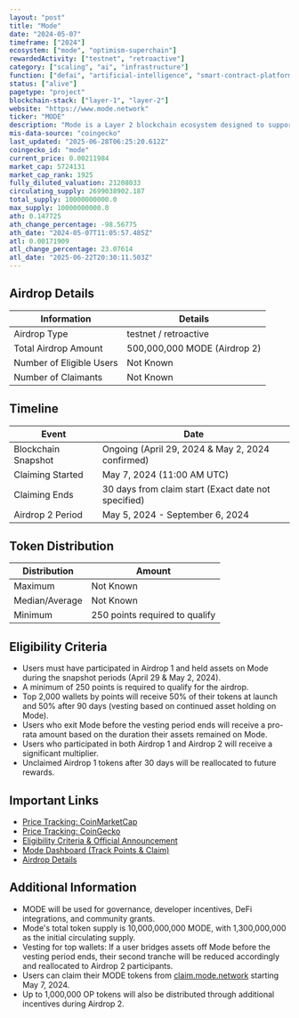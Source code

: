 ```yaml
---
layout: "post"
title: "Mode"
date: "2024-05-07"
timeframe: ["2024"]
ecosystem: ["mode", "optimism-superchain"]
rewardedActivity: ["testnet", "retroactive"]
category: ["scaling", "ai", "infrastructure"]
function: ["defai", "artificial-intelligence", "smart-contract-platform", "blockchain"]
status: ["alive"]
pagetype: "project"
blockchain-stack: ["layer-1", "layer-2"]
website: "https://www.mode.network"
ticker: "MODE"
description: "Mode is a Layer 2 blockchain ecosystem designed to support DeFi and dApps with high scalability, low costs, and deep integrations with the Optimism Superchain."
mis-data-source: "coingecko"
last_updated: "2025-06-28T06:25:20.612Z"
coingecko_id: "mode"
current_price: 0.00211984
market_cap: 5724131
market_cap_rank: 1925
fully_diluted_valuation: 21208033
circulating_supply: 2699038902.187
total_supply: 10000000000.0
max_supply: 10000000000.0
ath: 0.147725
ath_change_percentage: -98.56775
ath_date: "2024-05-07T11:05:57.485Z"
atl: 0.00171909
atl_change_percentage: 23.07614
atl_date: "2025-06-22T20:30:11.503Z"
---
```


## Airdrop Details

| Information              | Details                      |
| ------------------------ | ---------------------------- |
| Airdrop Type             | testnet / retroactive        |
| Total Airdrop Amount     | 500,000,000 MODE (Airdrop 2) |
| Number of Eligible Users | Not Known                    |
| Number of Claimants      | Not Known                    |

## Timeline

| Event               | Date                                                |
| ------------------- | --------------------------------------------------- |
| Blockchain Snapshot | Ongoing (April 29, 2024 & May 2, 2024 confirmed)    |
| Claiming Started    | May 7, 2024 (11:00 AM UTC)                          |
| Claiming Ends       | 30 days from claim start (Exact date not specified) |
| Airdrop 2 Period    | May 5, 2024 - September 6, 2024                     |

## Token Distribution

| Distribution   | Amount                         |
| -------------- | ------------------------------ |
| Maximum        | Not Known                      |
| Median/Average | Not Known                      |
| Minimum        | 250 points required to qualify |

## Eligibility Criteria

- Users must have participated in Airdrop 1 and held assets on Mode during the snapshot periods (April 29 & May 2, 2024).
- A minimum of 250 points is required to qualify for the airdrop.
- Top 2,000 wallets by points will receive 50% of their tokens at launch and 50% after 90 days (vesting based on continued asset holding on Mode).
- Users who exit Mode before the vesting period ends will receive a pro-rata amount based on the duration their assets remained on Mode.
- Users who participated in both Airdrop 1 and Airdrop 2 will receive a significant multiplier.
- Unclaimed Airdrop 1 tokens after 30 days will be reallocated to future rewards.

## Important Links

- [Price Tracking: CoinMarketCap](https://coinmarketcap.com/currencies/mode)
- [Price Tracking: CoinGecko](https://www.coingecko.com/en/coins/mode)
- [Eligibility Criteria & Official Announcement](https://mode.mirror.xyz/2Aom53lrot8KQ143u8lCfyYvTOkR7LJcIChoyP1Q4wI)
- [Mode Dashboard (Track Points & Claim)](https://app.mode.network/)
- [Airdrop Details](https://www.mode.network/about-the-airdrop)

## Additional Information

- MODE will be used for governance, developer incentives, DeFi integrations, and community grants.
- Mode's total token supply is 10,000,000,000 MODE, with 1,300,000,000 as the initial circulating supply.
- Vesting for top wallets: If a user bridges assets off Mode before the vesting period ends, their second tranche will be reduced accordingly and reallocated to Airdrop 2 participants.
- Users can claim their MODE tokens from [claim.mode.network](https://claim.mode.network) starting May 7, 2024.
- Up to 1,000,000 OP tokens will also be distributed through additional incentives during Airdrop 2.